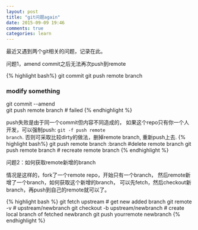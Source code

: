 ```yaml
---
layout: post
title: "git问题again"
date: 2015-09-09 19:46
comments: true
categories: learn
---
```

最近又遇到两个git相关的问题，记录在此。

问题1，amend commit之后无法再次push到remote

{% highlight bash%}
git commit
git push remote branch
### modify something
git commit --amend	
git push remote branch # failed
{% endhighlight %}

push失败是由于同一个commit但内容不同造成的，
如果这个repo只有你一个人开发，可以强制push:
<code>git -f push remote branch</code>.
否则可采取比较dirty的做法，删掉remote branch,
重新push上去.
{% highlight bash%}
git push remote branch :branch #delete remote branch
git push remote branch  # recreate remote branch
{% endhighlight %}

问题2：如何获取remote新增的branch

情况是这样的，fork了一个remote repo，开始只有一个branch，
然后remote新增了一个branch，如何获取这个新增的branch，
可以先fetch，然后checkout新branch，再push到自己的remote就可以了。

{% highlight bash %}
git fetch upstream # get new added branch
git remote -v # upstream/newbranch
git checkout -b upstream/newbranch  # create local branch of fetched newbranch
git push yourremote newbranch 
{% endhighlight %}
